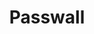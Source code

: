 ---
title: "Passwall"
index:
  - passwall
permalink: /spells/passwall/
tags:
  - Spell
  - 5th Level
  - Transmutation
available_for:
  - Wizard
level: "5th Level"
school: "Transmutation"
range: "30 ft"
comp:
  - V
  - S
  - M
material: "a pinch of sesame seeds."
duration: "1 Hour"
description: |
  A passage appears at a point of your choice that you can see on a wooden, plaster, or stone surface (such as a wall, a ceiling, or a floor) within range, and lasts for the duration. You choose the opening's dimensions: up to 5 feet wide, 8 feet tall, and 20 feet deep. The passage creates no instability in a structure surrounding it.

  When the opening disappears, any creatures or objects still in the passage created by the spell are safely ejected to an unoccupied space nearest to the surface on which you cast the spell.
excerpt: "A passage appears at a point of your choice that you can see on a wooden, plaster, or stone surface (such as a wall, a ceiling, or a floor) within range, and lasts for the duration."
source: "Basic Rules"
---